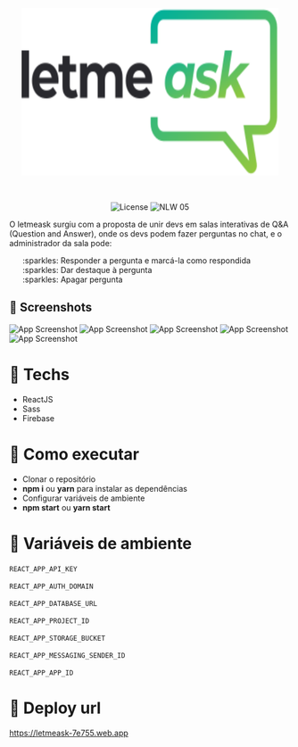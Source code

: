 <p align="center">
  <img width="460" height="300" src="./src/assets/images/logo.svg">
</p> <br/>

<p align="center">
  <img alt="License" src="https://img.shields.io/static/v1?label=license&message=MIT&color=8257E5&labelColor=000000">
  <img src="https://img.shields.io/static/v1?label=NLW&message=06&color=8257E5&labelColor=000000" alt="NLW 05" />
 </p>
 

O letmeask surgiu com a proposta de unir devs em salas interativas de Q&A (Question and Answer), onde os devs podem fazer perguntas no chat, e o administrador da sala pode:
<ul type='none'>
<li>:sparkles: Responder a pergunta e marcá-la como respondida</li>
<li>:sparkles: Dar destaque à pergunta</li>
<li>:sparkles: Apagar pergunta</li>
</ul>

## :milky_way: Screenshots

![App Screenshot](https://i.ibb.co/WtTzyvs/01.png)
![App Screenshot](https://i.ibb.co/xscQn4W/02.png)
![App Screenshot](https://i.ibb.co/D4HWHGC/03.png)
![App Screenshot](https://i.ibb.co/3k8yFvn/05.png)
![App Screenshot](https://i.ibb.co/CJf4WjV/06.png)

# :space_invader: Techs

- ReactJS
- Sass
- Firebase

# 🚀 Como executar

- Clonar o repositório
- <b>npm i</b> ou <b>yarn</b> para instalar as dependências
- Configurar variáveis de ambiente
- <b>npm start</b> ou <b>yarn start</b>

# :wrench: Variáveis de ambiente
`REACT_APP_API_KEY`

`REACT_APP_AUTH_DOMAIN`

`REACT_APP_DATABASE_URL`

`REACT_APP_PROJECT_ID`

`REACT_APP_STORAGE_BUCKET`

`REACT_APP_MESSAGING_SENDER_ID`

`REACT_APP_APP_ID`



# :microscope: Deploy url

https://letmeask-7e755.web.app
